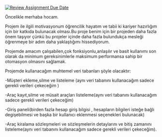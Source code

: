 [![Review Assignment Due Date](https://classroom.github.com/assets/deadline-readme-button-24ddc0f5d75046c5622901739e7c5dd533143b0c8e959d652212380cedb1ea36.svg)](https://classroom.github.com/a/uelKf0-p)

Öncelikle merhaba hocam.

Projem ile ilgili motivasyonum öğrencilik hayatım ve tabii ki kariyer hazırlığım için bir katkıda bulunacak olması.Bu proje benim için bir projeden daha fazla önem taşıyor çünkü bu projeler içinde daha fazla bulundukça mesleği öğrenmeye bir adım daha yaklaştığımı hissediyorum.

Projemde amacım çalışabilen,çok fonksiyonlu,anlaşılır ve basit kullanımı son olarak da minimum gereksinimlerle maksimum performansa sahip bir otomasyon olmasını sağlamak.


Projemde kullanacağım muhtemel veri tabanları şöyle olacaktır:

-Müşteri ekleme,silme ve listeleme (aynı veri tabanını kullanacağım sadece gerekli verileri çekeceğim )

-Araç kayıt,silme ve müsait araçları listeleme(aynı veri tabanını kullanacağım sadece gerekli verileri çekeceğim)

-Giriş paneli(birden fazla hesap giriş bilgisi , hesapların bilgileri isteğe bağlı degişebilmesi ve başka bir kullanıcı eklenmesi seçenekleri bulunacak)

-Araç kiralama sözleşmeleri ve sözleşmelerin detaylarını ve bitiş zamanını listeleme(aynı veri tabanını kullanacağım sadece gerekli verileri çekeceğim).






